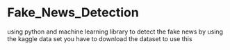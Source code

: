 # Fake_News_Detection
using python and machine learning library to detect the fake news by using the kaggle data set 
you have to download the dataset to use this

